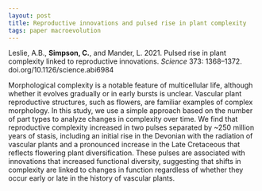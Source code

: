 ```yaml
---
layout: post
title: Reproductive innovations and pulsed rise in plant complexity
tags: paper macroevolution 
---
```


Leslie, A.B., **Simpson, C.**, and Mander, L. 2021. Pulsed rise in plant complexity linked to reproductive innovations.  *Science* 373: 1368–1372. doi.org/10.1126/science.abi6984

Morphological complexity is a notable feature of multicellular life, although whether it evolves gradually or in early bursts is unclear. Vascular plant reproductive structures, such as flowers, are familiar examples of complex morphology. In this study, we use a simple approach based on the number of part types to analyze changes in complexity over time. We find that reproductive complexity increased in two pulses separated by ~250 million years of stasis, including an initial rise in the Devonian with the radiation of vascular plants and a pronounced increase in the Late Cretaceous that reflects flowering plant diversification. These pulses are associated with innovations that increased functional diversity, suggesting that shifts in complexity are linked to changes in function regardless of whether they occur early or late in the history of vascular plants.
